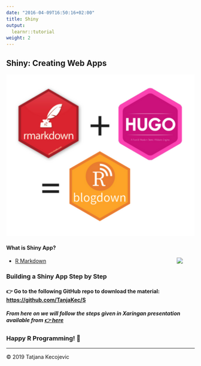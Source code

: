 ```yaml
---
date: "2016-04-09T16:50:16+02:00"
title: Shiny
output: 
  learnr::tutorial
weight: 2
---
```


## Shiny: Creating Web Apps

<img src="images/rmd_hugo_blogdown.png" width="600px" />

#### What is Shiny App?

- [R Markdown](https://rmarkdown.rstudio.com) <img src="https://www.rstudio.com/wp-content/uploads/2015/12/RStudio_Hex_rmarkdown.png" width="10%" align="right" />
    
### Building a Shiny App Step by Step

#### 👉 Go to the following GitHub repo to download the material: <https://github.com/TanjaKec/S>

##### From here on we will follow the steps given in Xaringan presentation available from [ 👉 here](https://tanjakec.github.io/BlogdownWS/Blogdown_WS_Slides/blogdown_workshop.html)

### Happy R Programming! 📢 



-----------------------------
© 2019 Tatjana Kecojevic
